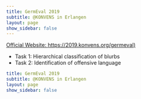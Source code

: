 ```yaml
---
title: GermEval 2019
subtitle: @KONVENS in Erlangen
layout: page
show_sidebar: false
---
```


[Official Website: https://2019.konvens.org/germeval)](https://2019.konvens.org/germeval)

* Task 1: Hierarchical classification of blurbs
* Task 2: Identification of offensive language

```yml
title: GermEval 2019
subtitle: @KONVENS in Erlangen
layout: page
show_sidebar: false
```

